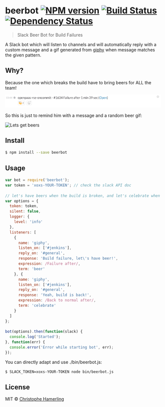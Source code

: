 # beerbot [![NPM version][npm-image]][npm-url] [![Build Status][travis-image]][travis-url] [![Dependency Status][daviddm-image]][daviddm-url]
>Slack Beer Bot for Build Failures

A Slack bot which will listen to channels and will automatically reply with a custom message and a gif generated from [giphy](http://giphy.com) when message matches the given pattern.

## Why?

Because the one which breaks the build have to bring beers for ALL the team!

![Build Broken Message](/assets/slack-jenkins.png?raw=true "Build broken")

So this is just to remind him with a message and a random beer gif:

![Lets get beers](http://media3.giphy.com/media/ixCowc31ZeKuIHuhFe/200.gif)

## Install

```sh
$ npm install --save beerbot
```

## Usage

```js
var bot = require('beerbot');
var token = 'xoxs-YOUR-TOKEN'; // check the slack API doc

// let's have beers when the build is broken, and let's celebrate when it is back!
var options = {
  token: token,
  silent: false,
  logger: {
    level: 'info'
  },
  listeners: [
    {
      name: 'giphy',
      listen_on: ['#jenkins'],
      reply_on: '#general',
      response: 'Build failure, let\'s have beer!',
      expression: /Failure after/,
      term: 'beer'
    }, {
      name: 'giphy',
      listen_on: ['#jenkins'],
      reply_on: '#general',
      response: 'Yeah, build is back!',
      expression: /Back to normal after/,
      term: 'celebrate'
    }
  ]
};

bot(options).then(function(slack) {
  console.log('Started');
}, function(err) {
  console.error('Error while starting bot', err);
});
```

You can directly adapt and use ./bin/beerbot.js:

```sh
$ SLACK_TOKEN=xoxs-YOUR-TOKEN node bin/beerbot.js
```

## License

MIT © [Christophe Hamerling](http://chamerling.github.io)

[npm-image]: https://badge.fury.io/js/beerbot.svg
[npm-url]: https://npmjs.org/package/beerbot
[travis-image]: https://travis-ci.org/chamerling/beerbot.svg?branch=master
[travis-url]: https://travis-ci.org/chamerling/beerbot
[daviddm-image]: https://david-dm.org/chamerling/beerbot.svg?theme=shields.io
[daviddm-url]: https://david-dm.org/chamerling/beerbot
